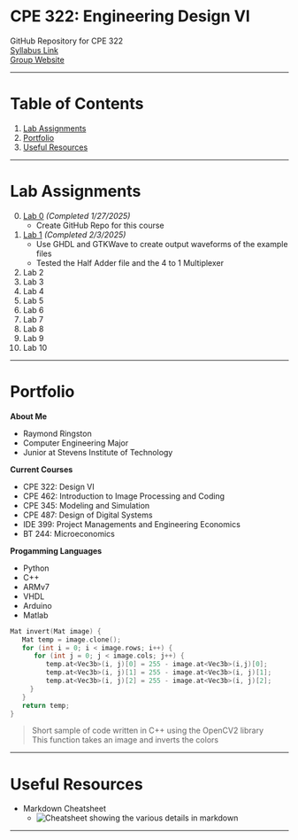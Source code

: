 # CPE 322: Engineering Design VI
GitHub Repository for CPE 322\
[Syllabus Link](https://sit.instructure.com/courses/77142)\
[Group Website](https://sites.google.com/stevens.edu/cpe322-group/home)

---

# Table of Contents
1. [Lab Assignments](#lab-assignments)
2. [Portfolio](#portfolio)
3. [Useful Resources](#useful-resources)
   
---

# Lab Assignments
0. [Lab 0](https://github.com/rayringston/CPE-322/edit/main/README.md) *(Completed 1/27/2025)*
   * Create GitHub Repo for this course
1. [Lab 1](Lab%1/lab1.md) *(Completed 2/3/2025)*
   * Use GHDL and GTKWave to create output waveforms of the example files
   * Tested the Half Adder file and the 4 to 1 Multiplexer
2. Lab 2
3. Lab 3
4. Lab 4
5. Lab 5
6. Lab 6
7. Lab 7
8. Lab 8
9. Lab 9
10. Lab 10
    
--- 

# Portfolio
**About Me**
- Raymond Ringston
- Computer Engineering Major
- Junior at Stevens Institute of Technology

**Current Courses**
- CPE 322: Design VI
- CPE 462: Introduction to Image Processing and Coding
- CPE 345: Modeling and Simulation
- CPE 487: Design of Digital Systems
- IDE 399: Project Managements and Engineering Economics
- BT 244: Microeconomics

**Progamming Languages**
- Python
- C++
- ARMv7
- VHDL
- Arduino
- Matlab

```c++
Mat invert(Mat image) {
   Mat temp = image.clone();
   for (int i = 0; i < image.rows; i++) {
      for (int j = 0; j < image.cols; j++) {
         temp.at<Vec3b>(i, j)[0] = 255 - image.at<Vec3b>(i,j)[0];
         temp.at<Vec3b>(i, j)[1] = 255 - image.at<Vec3b>(i, j)[1];
         temp.at<Vec3b>(i, j)[2] = 255 - image.at<Vec3b>(i, j)[2];
     }
   }
   return temp;
}
```
> Short sample of code written in C++ using the OpenCV2 library\
> This function takes an image and inverts the colors
---

# Useful Resources
- Markdown Cheatsheet
   - ![Cheatsheet showing the various details in markdown](https://github.com/user-attachments/assets/53080796-c119-4275-80ef-203584271114)

 
---
  
